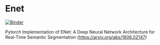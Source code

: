 # Enet

[![Binder](https://mybinder.org/badge_logo.svg)](https://mybinder.org/v2/gh/soumik12345/Enet/master)

Pytorch Implementation of ENet: A Deep Neural Network Architecture for Real-Time Semantic Segmentation (https://arxiv.org/abs/1606.02147)
